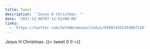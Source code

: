 ```yaml
---
title: Tweet
description: '"Jesus H Christmas. "'
date: '2017-12-08T07:12:52+00:00'
links:
  - 'https://twitter.com/SethAbramson/status/938974352393097218'
---
```

Jesus H Christmas. 
      {{< tweet 0 0 >}}
    

